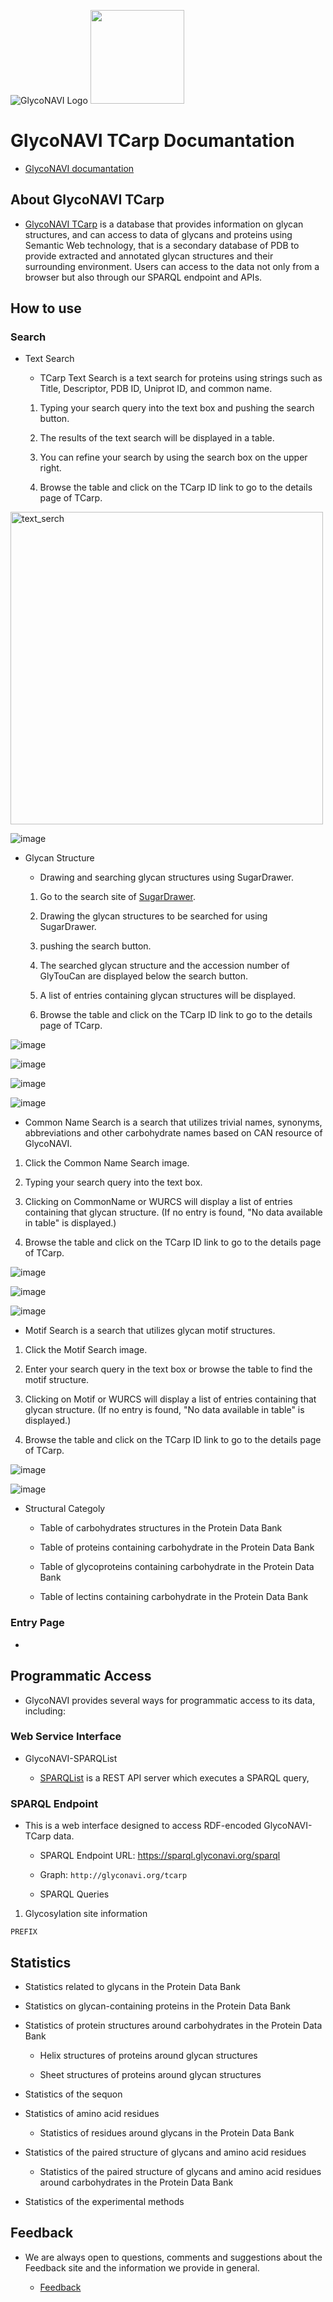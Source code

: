 ![GlycoNAVI Logo](https://glyconavi.org/img/GlycoNAVI.png)
<img src="https://glyconavi.org/img/TCarp.png" width="150px">


# GlycoNAVI TCarp Documantation

* [GlycoNAVI documantation](https://glyconavi.github.io/doc/)

## About GlycoNAVI TCarp

* [GlycoNAVI TCarp](https://glyconavi.org/TCarp/) is a database that provides information on glycan structures, and can access to data of  glycans and proteins using Semantic Web technology, that is a secondary database of PDB to provide extracted and annotated glycan structures and their surrounding environment. Users can access to the data not only from a browser but also through our SPARQL endpoint and APIs.


## How to use

### Search

*  Text Search

    * TCarp Text Search is a text search for proteins using strings such as Title, Descriptor, PDB ID, Uniprot ID, and common name.

    1. Typing your search query into the text box and pushing the search button.
    
    2. The results of the text search will be displayed in a table.

    3. You can refine your search by using the search box on the upper right.

    4. Browse the table and click on the TCarp ID link to go to the details page of TCarp.

<img width="500" alt="text_serch" src="https://user-images.githubusercontent.com/2530360/86117713-7a0d9900-bb0a-11ea-81c7-913f5b2cab4c.png">


![image](https://user-images.githubusercontent.com/2530360/86117908-d7a1e580-bb0a-11ea-8358-6f1778c70bed.png)



* Glycan Structure

  * Drawing and searching glycan structures using SugarDrawer.
  
  1. Go to the search site of [SugarDrawer](https://glyconavi.org/Draw/index.php).
  
  2. Drawing the glycan structures to be searched for using SugarDrawer.
  
  3. pushing the search button.
  
  4. The searched glycan structure and the accession number of GlyTouCan are displayed below the search button.
  
  5. A list of entries containing glycan structures will be displayed.
  
  6. Browse the table and click on the TCarp ID link to go to the details page of TCarp.

  
![image](https://user-images.githubusercontent.com/2530360/86119782-11282000-bb0e-11ea-83af-b61b37abe5f5.png)


![image](https://user-images.githubusercontent.com/2530360/86120288-fe621b00-bb0e-11ea-8017-ea450f33d202.png)


![image](https://user-images.githubusercontent.com/2530360/86120510-657fcf80-bb0f-11ea-80d5-261e3ae89b51.png)

![image](https://user-images.githubusercontent.com/2530360/86120758-d921dc80-bb0f-11ea-9d64-84e82c0233f1.png)



  * Common Name Search is a search that utilizes trivial names, synonyms, abbreviations and other carbohydrate names based on CAN resource of GlycoNAVI.
  
  1. Click the Common Name Search image.
  
  2. Typing your search query into the text box.
  
  3. Clicking on CommonName or WURCS will display a list of entries containing that glycan structure. (If no entry is found, "No data available in table" is displayed.)

  4. Browse the table and click on the TCarp ID link to go to the details page of TCarp.
  
  ![image](https://user-images.githubusercontent.com/2530360/86121077-5e0cf600-bb10-11ea-823a-5878636700a3.png)


  ![image](https://user-images.githubusercontent.com/2530360/86121278-ba701580-bb10-11ea-87e6-860902c4e6b1.png)


  ![image](https://user-images.githubusercontent.com/2530360/86121761-8f39f600-bb11-11ea-9693-3db849616325.png)


  * Motif Search is a search that utilizes glycan motif structures.

  1. Click the Motif Search image.
  
  2. Enter your search query in the text box or browse the table to find the motif structure.
  
  3. Clicking on Motif or WURCS will display a list of entries containing that glycan structure. (If no entry is found, "No data available in table" is displayed.)

  4. Browse the table and click on the TCarp ID link to go to the details page of TCarp.


![image](https://user-images.githubusercontent.com/2530360/86121936-df18bd00-bb11-11ea-966c-d3f96ff7c016.png)


![image](https://user-images.githubusercontent.com/2530360/86122163-4b93bc00-bb12-11ea-94d0-d3c6ac6a49e7.png)



* Structural Categoly

  * Table of carbohydrates structures in the Protein Data Bank

  * Table of proteins containing carbohydrate in the Protein Data Bank

  * Table of glycoproteins containing carbohydrate in the Protein Data Bank

  * Table of lectins containing carbohydrate in the Protein Data Bank


### Entry Page

* 

## Programmatic Access

* GlycoNAVI provides several ways for programmatic access to its data, including:

### Web Service Interface

* GlycoNAVI-SPARQList

  * [SPARQList](https://github.com/dbcls/sparqlist) is a REST API server which executes a SPARQL query,



### SPARQL Endpoint

* This is a web interface designed to access RDF-encoded GlycoNAVI-TCarp data.


  * SPARQL Endpoint URL: https://sparql.glyconavi.org/sparql

  * Graph: `http://glyconavi.org/tcarp`

  * SPARQL Queries

1. Glycosylation site information

```
PREFIX 
```


## Statistics

* Statistics related to glycans in the Protein Data Bank

* Statistics on glycan-containing proteins in the Protein Data Bank

* Statistics of protein structures around carbohydrates in the Protein Data Bank

  * Helix structures of proteins around glycan structures
  
  * Sheet structures of proteins around glycan structures

* Statistics of the sequon

* Statistics of amino acid residues

  * Statistics of residues around glycans in the Protein Data Bank

* Statistics of the paired structure of glycans and amino acid residues

  * Statistics of the paired structure of glycans and amino acid residues around carbohydrates in the Protein Data Bank

* Statistics of the experimental methods



## Feedback

* We are always open to questions, comments and suggestions about the Feedback site and the information we provide in general.
  
  * [Feedback](https://glyconavi.org/Feedback/)


